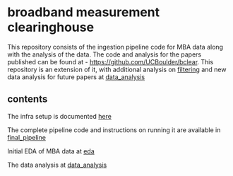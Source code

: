 # broadband measurement clearinghouse 

This repository consists of the ingestion pipeline code for MBA data along with the analysis of the data. The code and analysis for the papers published can be found at - https://github.com/UCBoulder/bclear. This repository is an extension of it, with additional analysis on [filtering](filtering_scripts/README.md) and new data analysis for future papers at [data_analysis](data_analysis/README.md)

## contents 

The infra setup is documented [here](CS_Cloud_Setup.md)

The complete pipeline code and instructions on running it are available in [final_pipeline](final_pipeline/README.md)

Initial EDA of MBA data at [eda](eda/)

The data analysis at [data_analysis](data_analysis/README.md)